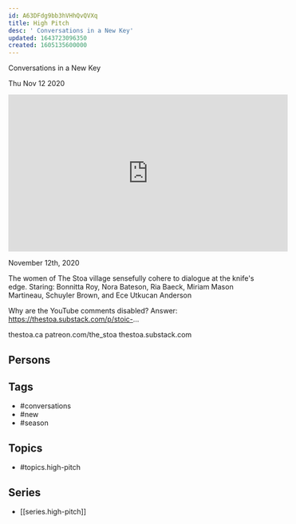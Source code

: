 ```yaml
---
id: A63DFdg9bb3hVHhQvQVXq
title: High Pitch
desc: ' Conversations in a New Key'
updated: 1643723096350
created: 1605135600000
---
```



 Conversations in a New Key

Thu Nov 12 2020

<iframe width="560" height="315" src="https://www.youtube.com/embed/uVI7xyYBDhY" title="High Pitch: Conversations in a New Key: Season 1 / Session 2" frameborder="0" allow="accelerometer; autoplay; clipboard-write; encrypted-media; gyroscope; picture-in-picture" allowfullscreen ></iframe>

November 12th, 2020

The women of The Stoa village sensefully cohere to dialogue at the knife's edge. Staring: Bonnitta Roy, Nora Bateson, Ria Baeck, Miriam Mason Martineau, Schuyler Brown, and Ece Utkucan Anderson

Why are the YouTube comments disabled? Answer: https://thestoa.substack.com/p/stoic-...

thestoa.ca
patreon.com/the_stoa
thestoa.substack.com

## Persons



## Tags

- #conversations
- #new
- #season

## Topics

- #topics.high-pitch

## Series

- [[series.high-pitch]]

